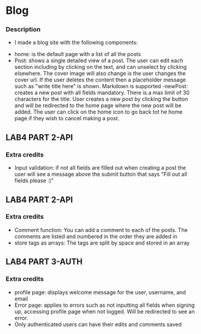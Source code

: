 # Blog
### Description
* I made a blog site with the following components:
- home: is the default page with a list of all the posts
- Post: shows a single detailed view of a post. The user can edit each section including by clicking on the text, and can unselect by clicking elsewhere. The cover image will also change is the user changes the cover url. If the user deletes the content then a placeholder message such as "write title here" is shown. Markdown is supported
-newPost: creates a new post with all fields mandatory. There is a max limit of 30 characters for the title. User creates a new post by clicking the button and will be redirected to the home page where the new post will be added. The user can click on the home icon to go back tot he home page if they wish to cancel making a post.

## LAB4 PART 2-API

### Extra credits
* Input validation: if not all fields are filled out when creating a post the user will see a message above the submit button that says "Fill out all fields please :)"

## LAB4 PART 2-API

### Extra credits
* Comment function: You can add a comment to each of the posts. The comments are listed and numbered in the order they are added in
* store tags as arrays: The tags are split by space and stored in an array

## LAB4 PART 3-AUTH

### Extra credits
* profile page: displays welcome message for the user, username, and email
* Error page: applies to errors such as not inputting all fields when signing up, accessing profile page when not logged. Will be redirected to see an error.
* Only authenticated users can have their edits and comments saved
